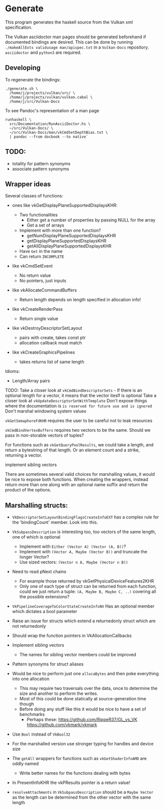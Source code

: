 # Generate

This program generates the haskell source from the Vulkan xml specification. 

The Vulkan asciidoctor man pages should be generated beforehand if documented
bindings are desired. This can be done by running `./makeAllExts validusage
man/apispec.txt` in a `Vulkan-Docs` repository. `asciidoctor` and `python3` are
required.

## Developing

To regenerate the bindings:

```
./generate.sh \
  /home/j/projects/vulkan/src/ \
  /home/j/projects/vulkan/vulkan.cabal \
  /home/j/src/Vulkan-Docs
```

To see Pandoc's representation of a man page

```
runhaskell \
  src/Documentation/RunAsciiDoctor.hs \
  ~/src/Vulkan-Docs/ \
  ~/src/Vulkan-Docs/man/vkCmdSetDepthBias.txt \
  | pandoc --from docbook --to native`
```

## TODO:

- totality for pattern synonyms
- associate pattern synonyms

## Wrapper ideas

Several classes of functions:

- ones like vkGetDisplayPlaneSupportedDisplaysKHR:
  - Two functionalities
    - Either get a number of properties by passing NULL for the array
    - Get a set of arrays
  - Implement with more than one function?
    - getNumDisplayPlaneSupportedDisplaysKHR
    - getDisplayPlaneSupportedDisplaysKHR
    - getAllDisplayPlaneSupportedDisplaysKHR
  - Have `Get` in the name
  - Can return `INCOMPLETE`


- like vkCmdSetEvent
  - No return value
  - No pointers, just inputs

- like vkAllocateCommandBuffers
  - Return length depends on length specified in allocation info!

- like vkCreateRenderPass
  - Return single value

- like vkDestroyDescriptorSetLayout
  - pairs with create, takes const ptr
  - allocation callback must match

- like vkCreateGraphicsPipelines
  - takes returns list of same length

Idioms:

- Length/Array pairs

TODO:
  Take a closer look at `vkCmdBindDescriptorSets`
    - If there is an optional length for a vector, it means that the vector
      iteslf is optional
  Take a closer look at `vkUpdateDescriptorSetWithTemplate`
  Don't expose things where the documentation is `is reserved for future use and is ignored`
  Don't marshal windowing system values

`vkGetSemaphoreFdKHR` requires the user to be careful not to leak resources

`vkCmdBindVertexBuffers` requires two vectors to be the same. Should we pass in non-storable vectors of tuples?

For functions such as `vkGetQueryPoolResults`, we could take a length, and
return a bytestring of that length. Or an element count and a strike, returning
a vector.

implement sibling vectors

There are sometimes several valid choices for marshalling values, it would be
nice to expose both functions. When creating the wrappers, instead return more
than one along with an optional name suffix and return the product of the
options.

## Marshalling structs:

- `VkDescriptorSetLayoutBindingFlagsCreateInfoEXT` has a complex rule for the
'bindingCount' member. Look into this.
- `VkSubpassDescription` is interesting too, too vectors of the same length,
  one of which is optional
  - Implement with `Either (Vector A) (Vector (A, B))`?
  - Implement with `(Vector A, Maybe (Vector B))` and truncate the longer Vector?
  - Use sized vectors: `(Vector n A, Maybe (Vector n B))`

- Need to read pNext chains
  - For example those returned by vkGetPhysicalDeviceFeatures2KHR
  - Only one of each type of struct can be returned from each function, could
    we just return a tuple: `(A, Maybe B, Maybe C, ..)` covering all the
    possible extensions?

- `VkPipelineCoverageToColorStateCreateInfoNV` Has an optional member which
  dictates a bool parameter

- Raise an issue for structs which extend a returnedonly struct which are not
  returnedonly

- Should wrap the function pointers in VkAllocationCallbacks

- Implement sibling vectors
  - The names for sibling vector members could be improved

- Pattern synonyms for struct aliases

- Would be nice to perform just one `allocaBytes` and then poke everything into
  one allocation
  - This may require two traversals over the data, once to determine the size
    and another to perform the writes.
  - Most of this could be done statically at source-generation time though
  - Before doing any stuff like this it would be nice to have a set of
    benchmarks
    - Perhaps these: https://github.com/RippeR37/GL_vs_VK
      https://github.com/vkmark/vkmark

- Use `Bool` instead of `VkBool32`

- For the marshalled version use stronger typing for handles and device size

- The `getAll` wrappers for functions such as `vkGetShaderInfoAMD` are oddly
  named
  - Write better names for the functions dealing with bytes

- In PresentInfoKHR the vkPResults pointer is a return value!

- `resolveAttachments` in `VkSubpassDescription` should be a `Maybe Vector` as
  the length can be determined from the other vector with the same length
